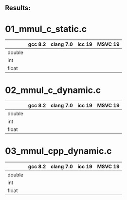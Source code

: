 ## Results:

# 01_mmul_c_static.c

|        	| gcc 8.2 	| clang 7.0 	| icc 19 	| MSVC 19 	|
|--------	|---------	|-----------	|--------	|---------	|
| double 	|         	|           	|        	|         	|
| int    	|         	|           	|        	|         	|
| float  	|         	|           	|        	|         	|


# 02_mmul_c_dynamic.c

|        	| gcc 8.2 	| clang 7.0 	| icc 19 	| MSVC 19 	|
|--------	|---------	|-----------	|--------	|---------	|
| double 	|         	|           	|        	|         	|
| int    	|         	|           	|        	|         	|
| float  	|         	|           	|        	|         	|


# 03_mmul_cpp_dynamic.c

|        	| gcc 8.2 	| clang 7.0 	| icc 19 	| MSVC 19 	|
|--------	|---------	|-----------	|--------	|---------	|
| double 	|         	|           	|        	|         	|
| int    	|         	|           	|        	|         	|
| float  	|         	|           	|        	|         	|

